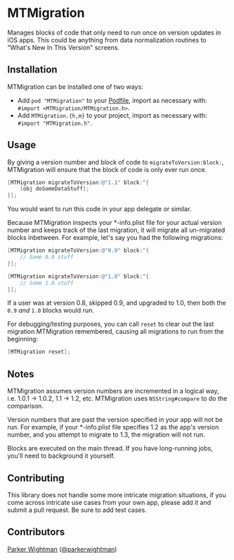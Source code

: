 MTMigration
===========

Manages blocks of code that only need to run once on version updates in iOS apps. This could be anything from data normalization
routines to "What's New In This Version" screens.

## Installation

MTMigration can be installed one of two ways:

* Add `pod "MTMigration"` to your [Podfile](http://cocoapods.org), import as necessary with: `#import <MTMigration/MTMigration.h>`.
* Add `MTMigration.{h,m}` to your project, import as necessary with: `#import "MTMigration.h"`.

## Usage

By giving a version number and block of code to `migrateToVersion:block:`, MTMigration will ensure that the block of code is
only ever run once.

```objective-c
[MTMigration migrateToVersion:@"1.1" block:^{
    [obj doSomeDataStuff];
}];
```

You would want to run this code in your app delegate or similar.

Because MTMigration inspects your *-info.plist file for your actual version number and keeps track of the last migration, 
it will migrate all un-migrated blocks inbetween. For example, let's say you had the following migrations:

```objective-c
[MTMigration migrateToVersion:@"0.9" block:^{
    // Some 0.9 stuff
}];

[MTMigration migrateToVersion:@"1.0" block:^{
    // Some 1.0 stuff
}];
```

If a user was at version 0.8, skipped 0.9, and upgraded to 1.0, then both the `0.9` *and* `1.0` blocks would run.

For debugging/testing purposes, you can call `reset` to clear out the last migration MTMigration remembered, causing all
migrations to run from the beginning:

```objective-c
[MTMigration reset];
```

## Notes

MTMigration assumes version numbers are incremented in a logical way, i.e. 1.0.1 -> 1.0.2, 1.1 -> 1.2, etc. MTMigration uses
`NSString#compare` to do the comparison. 

Version numbers that are past the version specified in your app will not be run. For example, if your *-info.plist file 
specifies 1.2 as the app's version number, and you attempt to migrate to 1.3, the migration will not run.

Blocks are executed on the main thread. If you have long-running jobs, you'll need to background it yourself.

## Contributing

This library does not handle some more intricate migration situations, if you come across intricate use cases from your own
app, please add it and submit a pull request. Be sure to add test cases.

## Contributors

[Parker Wightman](https://github.com/pwightman) ([@parkerwightman](http://twitter.com/parkerwightman))
